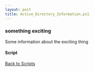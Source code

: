 ```yaml
---
layout: post
title: Active_Directory_Information.ps1
---
```


### something exciting

Some information about the exciting thing

#### Script

<script async src="https://gist-it.appspot.com/github.com/BanterBoy/scripts-blog/blob/master/PowerShell/scripts/activeDirectory/Active_Directory_Information.ps1"></script>

<a href="/menu/_pages/scripts.html">Back to Scripts</a>
